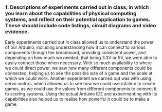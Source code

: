 ### 1. Descriptions of experiments carried out in class, in which you learn about the capabilities of physical computing systems, and reflect on their potential application to games. These should include code listings, circuit diagrams and video evidence. 
Early experiments carried out in class allowed us to understand the power of our Arduino, including understanding how it can connect to various components through the breadboard, providing consistent power, and depending on how much we needed, that being 3.3V or 5V, we were able to easily connect those when necessary. With so much availability to where we could direct power, we saw how many different components could be connected, helping us to see the possible size of a game and the scale at which we could work. Another experiment we carried out was with using servo motors, which allowed us to see how we could use rotation to create games, as we could use the values from different components to connect it to scoring systems. Using the actual Arduino IDE and experimenting with its capabilities also helped us to realise how powerful it could be to make a game.
